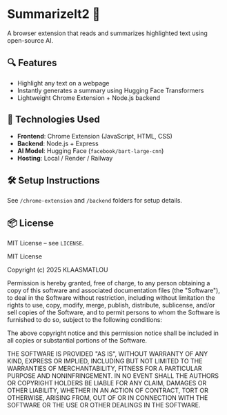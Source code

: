 # SummarizeIt2 🧠

A browser extension that reads and summarizes highlighted text using open-source AI.

## 🔍 Features

- Highlight any text on a webpage
- Instantly generates a summary using Hugging Face Transformers
- Lightweight Chrome Extension + Node.js backend

## 🧱 Technologies Used

- **Frontend**: Chrome Extension (JavaScript, HTML, CSS)
- **Backend**: Node.js + Express
- **AI Model**: Hugging Face (`facebook/bart-large-cnn`)
- **Hosting**: Local / Render / Railway

## 🛠️ Setup Instructions

See `/chrome-extension` and `/backend` folders for setup details.

## 📦 License

MIT License – see `LICENSE`.

MIT License

Copyright (c) 2025 KLAASMATLOU

Permission is hereby granted, free of charge, to any person obtaining a copy
of this software and associated documentation files (the "Software"), to deal
in the Software without restriction, including without limitation the rights
to use, copy, modify, merge, publish, distribute, sublicense, and/or sell
copies of the Software, and to permit persons to whom the Software is
furnished to do so, subject to the following conditions:

The above copyright notice and this permission notice shall be included in all
copies or substantial portions of the Software.

THE SOFTWARE IS PROVIDED "AS IS", WITHOUT WARRANTY OF ANY KIND, EXPRESS OR
IMPLIED, INCLUDING BUT NOT LIMITED TO THE WARRANTIES OF MERCHANTABILITY,
FITNESS FOR A PARTICULAR PURPOSE AND NONINFRINGEMENT. IN NO EVENT SHALL THE
AUTHORS OR COPYRIGHT HOLDERS BE LIABLE FOR ANY CLAIM, DAMAGES OR OTHER
LIABILITY, WHETHER IN AN ACTION OF CONTRACT, TORT OR OTHERWISE, ARISING FROM,
OUT OF OR IN CONNECTION WITH THE SOFTWARE OR THE USE OR OTHER DEALINGS IN THE
SOFTWARE.
